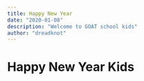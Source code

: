 ```yaml
---
title: Happy New Year
date: "2020-01-08"
description: "Welcome to GOAT school kids"
author: "dreadknot"
---
```


# Happy New Year Kids

